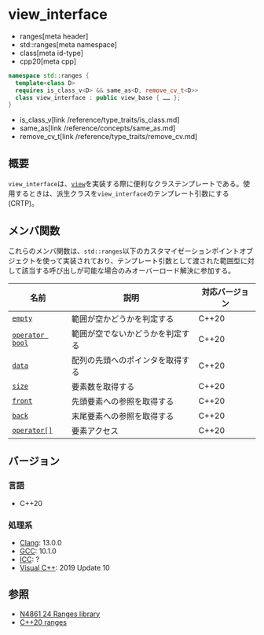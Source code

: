 # view_interface
* ranges[meta header]
* std::ranges[meta namespace]
* class[meta id-type]
* cpp20[meta cpp]

```cpp
namespace std::ranges {
  template<class D>
  requires is_class_v<D> && same_as<D, remove_cv_t<D>>
  class view_interface : public view_base { …… };
}
```
* is_class_v[link /reference/type_traits/is_class.md]
* same_as[link /reference/concepts/same_as.md]
* remove_cv_t[link /reference/type_traits/remove_cv.md]

## 概要

`view_interface`は、[`view`](view.md)を実装する際に便利なクラステンプレートである。使用するときは、派生クラスを`view_interface`のテンプレート引数にする(CRTP)。

## メンバ関数

これらのメンバ関数は、`std::ranges`以下のカスタマイゼーションポイントオブジェクトを使って実装されており、テンプレート引数として渡された範囲型に対して該当する呼び出しが可能な場合のみオーバーロード解決に参加する。

| 名前                                         | 説明                             | 対応バージョン |
|----------------------------------------------|----------------------------------|----------------|
| [`empty`](view_interface/empty.md)           | 範囲が空かどうかを判定する       | C++20          |
| [`operator bool`](view_interface/op_bool.md) | 範囲が空でないかどうかを判定する | C++20          |
| [`data`](view_interface/data.md)             | 配列の先頭へのポインタを取得する | C++20          |
| [`size`](view_interface/size.md)             | 要素数を取得する                 | C++20          |
| [`front`](view_interface/front.md)           | 先頭要素への参照を取得する       | C++20          |
| [`back`](view_interface/back.md)             | 末尾要素への参照を取得する       | C++20          |
| [`operator[]`](view_interface/op_at.md)      | 要素アクセス                     | C++20          |

## バージョン
### 言語
- C++20

### 処理系
- [Clang](/implementation.md#clang): 13.0.0
- [GCC](/implementation.md#gcc): 10.1.0
- [ICC](/implementation.md#icc): ?
- [Visual C++](/implementation.md#visual_cpp): 2019 Update 10

## 参照
- [N4861 24 Ranges library](https://timsong-cpp.github.io/cppwp/n4861/ranges)
- [C++20 ranges](https://techbookfest.org/product/5134506308665344)
